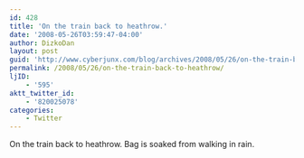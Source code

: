 ```yaml
---
id: 428
title: 'On the train back to heathrow.'
date: '2008-05-26T03:59:47-04:00'
author: DizkoDan
layout: post
guid: 'http://www.cyberjunx.com/blog/archives/2008/05/26/on-the-train-back-to-heathrow/'
permalink: /2008/05/26/on-the-train-back-to-heathrow/
ljID:
    - '595'
aktt_twitter_id:
    - '820025078'
categories:
    - Twitter
---
```


On the train back to heathrow. Bag is soaked from walking in rain.